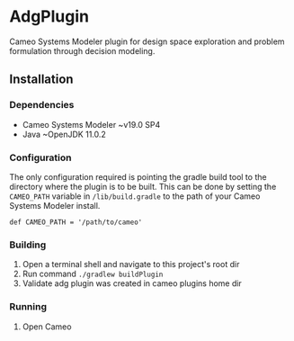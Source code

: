# AdgPlugin

Cameo Systems Modeler plugin for design space exploration and problem formulation through decision modeling.


## Installation

### Dependencies

- Cameo Systems Modeler ~v19.0 SP4
- Java ~OpenJDK 11.0.2

### Configuration

The only configuration required is pointing the gradle build tool to the directory where the plugin is to be built.
This can be done by setting the `CAMEO_PATH` variable in `/lib/build.gradle` to the path of your Cameo Systems Modeler install.

    def CAMEO_PATH = '/path/to/cameo'


### Building

1. Open a terminal shell and navigate to this project's root dir
2. Run command `./gradlew buildPlugin`
3. Validate adg plugin was created in cameo plugins home dir

### Running

1. Open Cameo













